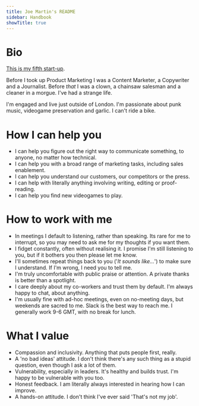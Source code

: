 ```yaml
---
title: Joe Martin's README
sidebar: Handbook
showTitle: true
---
```


# Bio

[This is my fifth start-up](https://www.linkedin.com/in/joemartinwords/). 

Before I took up Product Marketing I was a Content Marketer, a Copywriter and a Journalist. Before _that_ I was a clown, a chainsaw salesman and a cleaner in a morgue. I've had a strange life. 

I'm engaged and live just outside of London. I'm passionate about punk music, videogame preservation and garlic. I can't ride a bike. 

# How I can help you
- I can help you figure out the right way to communicate something, to anyone, no matter how technical. 
- I can help you with a broad range of marketing tasks, including sales enablement. 
- I can help you understand our customers, our competitors or the press. 
- I can help with literally anything involving writing, editing or proof-reading. 
- I can help you find new videogames to play.

# How to work with me
- In meetings I default to listening, rather than speaking. Its rare for me to interrupt, so you may need to ask me for my thoughts if you want them.
- I fidget constantly, often without realising it. I promise I'm still listening to you, but if it bothers you then please let me know. 
- I'll sometimes repeat things back to you ('_It sounds like..._') to make sure I understand. If I'm wrong, I need you to tell me. 
- I'm truly uncomfortable with public praise or attention. A private thanks is better than a spotlight.
- I care deeply about my co-workers and trust them by default. I'm always happy to chat, about anything.
- I'm usually fine with ad-hoc meetings, even on no-meeting days, but weekends are sacred to me. Slack is the best way to reach me. I generally work 9-6 GMT, with no break for lunch.

# What I value
- Compassion and inclusivity. Anything that puts people first, really. 
- A 'no bad ideas' attitude. I don't think there's any such thing as a stupid question, even though I ask a lot of them.
- Vulnerability, especially in leaders. It's healthy and builds trust. I'm happy to be vulnerable with you too.    
- Honest feedback. I am literally always interested in hearing how I can improve.
- A hands-on attitude. I don't think I've ever said 'That's not my job'.
